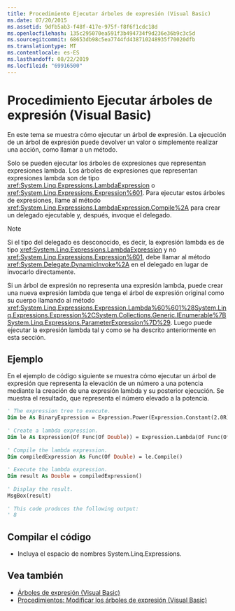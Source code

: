 ```yaml
---
title: Procedimiento Ejecutar árboles de expresión (Visual Basic)
ms.date: 07/20/2015
ms.assetid: 9dfb5ab3-f48f-417e-975f-f8f6f1cdc18d
ms.openlocfilehash: 135c295070ea591f3b494734f9d236e36b9c3c5d
ms.sourcegitcommit: 68653db98c5ea7744fd438710248935f70020dfb
ms.translationtype: MT
ms.contentlocale: es-ES
ms.lasthandoff: 08/22/2019
ms.locfileid: "69916500"
---
```

# <a name="how-to-execute-expression-trees-visual-basic"></a>Procedimiento Ejecutar árboles de expresión (Visual Basic)
En este tema se muestra cómo ejecutar un árbol de expresión. La ejecución de un árbol de expresión puede devolver un valor o simplemente realizar una acción, como llamar a un método.  
  
 Solo se pueden ejecutar los árboles de expresiones que representan expresiones lambda. Los árboles de expresiones que representan expresiones lambda son de tipo <xref:System.Linq.Expressions.LambdaExpression> o <xref:System.Linq.Expressions.Expression%601>. Para ejecutar estos árboles de expresiones, llame al método <xref:System.Linq.Expressions.LambdaExpression.Compile%2A> para crear un delegado ejecutable y, después, invoque el delegado.  
  
> [!NOTE]
> Si el tipo del delegado es desconocido, es decir, la expresión lambda es de tipo <xref:System.Linq.Expressions.LambdaExpression> y no <xref:System.Linq.Expressions.Expression%601>, debe llamar al método <xref:System.Delegate.DynamicInvoke%2A> en el delegado en lugar de invocarlo directamente.  
  
 Si un árbol de expresión no representa una expresión lambda, puede crear una nueva expresión lambda que tenga el árbol de expresión original como su cuerpo llamando al método <xref:System.Linq.Expressions.Expression.Lambda%60%601%28System.Linq.Expressions.Expression%2CSystem.Collections.Generic.IEnumerable%7BSystem.Linq.Expressions.ParameterExpression%7D%29>. Luego puede ejecutar la expresión lambda tal y como se ha descrito anteriormente en esta sección.  
  
## <a name="example"></a>Ejemplo  
 En el ejemplo de código siguiente se muestra cómo ejecutar un árbol de expresión que representa la elevación de un número a una potencia mediante la creación de una expresión lambda y su posterior ejecución. Se muestra el resultado, que representa el número elevado a la potencia.  
  
```vb  
' The expression tree to execute.  
Dim be As BinaryExpression = Expression.Power(Expression.Constant(2.0R), Expression.Constant(3.0R))  
  
' Create a lambda expression.  
Dim le As Expression(Of Func(Of Double)) = Expression.Lambda(Of Func(Of Double))(be)  
  
' Compile the lambda expression.  
Dim compiledExpression As Func(Of Double) = le.Compile()  
  
' Execute the lambda expression.  
Dim result As Double = compiledExpression()  
  
' Display the result.  
MsgBox(result)  
  
' This code produces the following output:  
' 8  
```  
  
## <a name="compiling-the-code"></a>Compilar el código  
  
- Incluya el espacio de nombres System.Linq.Expressions.  
  
## <a name="see-also"></a>Vea también

- [Árboles de expresión (Visual Basic)](../../../../visual-basic/programming-guide/concepts/expression-trees/index.md)
- [Procedimientos: Modificar los árboles de expresión (Visual Basic)](../../../../visual-basic/programming-guide/concepts/expression-trees/how-to-modify-expression-trees.md)

